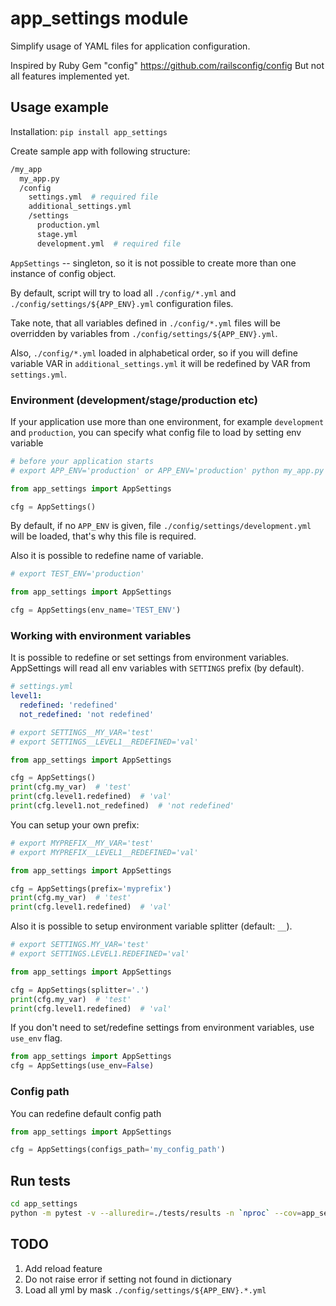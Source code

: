 # app_settings module
Simplify usage of YAML files for application configuration.

Inspired by Ruby Gem "config" https://github.com/railsconfig/config But not all features implemented yet.

## Usage example
Installation: `pip install app_settings`

Create sample app with following structure:
```bash
/my_app
  my_app.py
  /config
    settings.yml  # required file
    additional_settings.yml
    /settings
      production.yml
      stage.yml
      development.yml  # required file   
```
`AppSettings` -- singleton, so it is not possible to create more than one instance of config object.

By default, script will try to load all `./config/*.yml` and `./config/settings/${APP_ENV}.yml` configuration files.

Take note, that all variables defined in `./config/*.yml` files will be overridden by variables from `./config/settings/${APP_ENV}.yml`.

Also, `./config/*.yml` loaded in alphabetical order, so if you will define variable VAR in `additional_settings.yml` it will be redefined by VAR from `settings.yml`.

### Environment (development/stage/production etc)
If your application use more than one environment, for example `development` and `production`, you can specify what config file to load by setting env variable
```python
# before your application starts
# export APP_ENV='production' or APP_ENV='production' python my_app.py 

from app_settings import AppSettings

cfg = AppSettings()
```
By default, if no `APP_ENV` is given, file `./config/settings/development.yml` will be loaded, that's why this file is required.

Also it is possible to redefine name of variable.
```python
# export TEST_ENV='production'

from app_settings import AppSettings

cfg = AppSettings(env_name='TEST_ENV')
```

### Working with environment variables
It is possible to redefine or set settings from environment variables. AppSettings will read all env variables with `SETTINGS` prefix (by default).
```yaml
# settings.yml
level1:
  redefined: 'redefined'
  not_redefined: 'not redefined'
```

```python
# export SETTINGS__MY_VAR='test'
# export SETTINGS__LEVEL1__REDEFINED='val'

from app_settings import AppSettings

cfg = AppSettings()
print(cfg.my_var)  # 'test'
print(cfg.level1.redefined)  # 'val'
print(cfg.level1.not_redefined)  # 'not redefined'
```
You can setup your own prefix:
```python
# export MYPREFIX__MY_VAR='test'
# export MYPREFIX__LEVEL1__REDEFINED='val'

from app_settings import AppSettings

cfg = AppSettings(prefix='myprefix')
print(cfg.my_var)  # 'test'
print(cfg.level1.redefined)  # 'val'
```
Also it is possible to setup environment variable splitter (default: `__`). 
```python
# export SETTINGS.MY_VAR='test'
# export SETTINGS.LEVEL1.REDEFINED='val'

from app_settings import AppSettings

cfg = AppSettings(splitter='.')
print(cfg.my_var)  # 'test'
print(cfg.level1.redefined)  # 'val'
```

If you don't need to set/redefine settings from environment variables, use `use_env` flag.

```python
from app_settings import AppSettings
cfg = AppSettings(use_env=False)
```


### Config path
You can redefine default config path
```python
from app_settings import AppSettings

cfg = AppSettings(configs_path='my_config_path')
```

## Run tests
```bash
cd app_settings
python -m pytest -v --alluredir=./tests/results -n `nproc` --cov=app_settings --cov-config .coveragerc ./tests
```

## TODO
1. Add reload feature
2. Do not raise error if setting not found in dictionary
3. Load all yml by mask `./config/settings/${APP_ENV}.*.yml`
